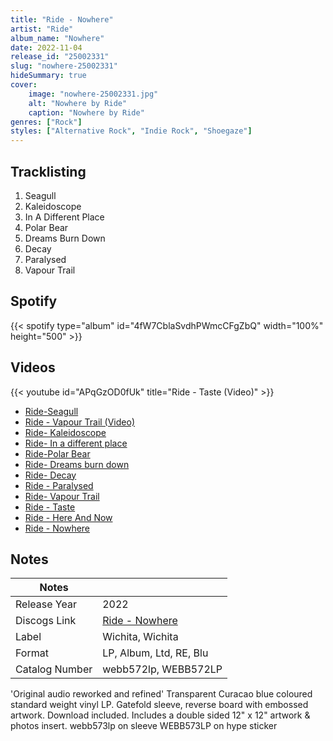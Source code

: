```yaml
---
title: "Ride - Nowhere"
artist: "Ride"
album_name: "Nowhere"
date: 2022-11-04
release_id: "25002331"
slug: "nowhere-25002331"
hideSummary: true
cover:
    image: "nowhere-25002331.jpg"
    alt: "Nowhere by Ride"
    caption: "Nowhere by Ride"
genres: ["Rock"]
styles: ["Alternative Rock", "Indie Rock", "Shoegaze"]
---
```

## Tracklisting
1. Seagull
2. Kaleidoscope
3. In A Different Place
4. Polar Bear
5. Dreams Burn Down
6. Decay
7. Paralysed
8. Vapour Trail
## Spotify
{{< spotify type="album" id="4fW7CblaSvdhPWmcCFgZbQ" width="100%" height="500" >}}

## Videos
{{< youtube id="APqGzOD0fUk" title="Ride - Taste (Video)" >}}
- [Ride-Seagull](https://www.youtube.com/watch?v=wF0FO5riglY)
- [Ride - Vapour Trail (Video)](https://www.youtube.com/watch?v=pVhNi5cU8mo)
- [Ride- Kaleidoscope](https://www.youtube.com/watch?v=JucqVvhitWE)
- [Ride- In a different place](https://www.youtube.com/watch?v=ADvP07t1mHo)
- [Ride-Polar Bear](https://www.youtube.com/watch?v=XxCO2agDG_U)
- [Ride- Dreams burn down](https://www.youtube.com/watch?v=E5zTuVhNs5c)
- [Ride- Decay](https://www.youtube.com/watch?v=J9W205fw0G8)
- [Ride - Paralysed](https://www.youtube.com/watch?v=721yIvBq7DI)
- [Ride- Vapour Trail](https://www.youtube.com/watch?v=ygGw_zo_W8A)
- [Ride - Taste](https://www.youtube.com/watch?v=BZ8_c-aFOVg)
- [Ride - Here And Now](https://www.youtube.com/watch?v=cqtN38_lK-Y)
- [Ride - Nowhere](https://www.youtube.com/watch?v=NxGAC5inulE)

## Notes
| Notes          |             |
| ---------------| ----------- |
| Release Year   | 2022 |
| Discogs Link   | [Ride - Nowhere](https://www.discogs.com/release/25002331-Ride-Nowhere) |
| Label          | Wichita, Wichita |
| Format         | LP, Album, Ltd, RE, Blu |
| Catalog Number | webb572lp, WEBB572LP |

'Original audio reworked and refined' Transparent Curacao blue coloured standard weight vinyl LP.  Gatefold sleeve, reverse board with embossed artwork. Download included.  Includes a double sided 12" x 12" artwork & photos insert.  webb573lp on sleeve WEBB573LP on hype sticker
